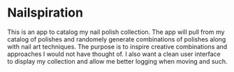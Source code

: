 # Nailspiration
This is an app to catalog my nail polish collection. 
The app will pull from my catalog of polishes and randomely generate combinations of polishes along with nail art techniques.
The purpose is to inspire creative combinations and approaches I would not have thought of.
I also want a clean user interface to display my collection and allow me better logging when moving and such.
